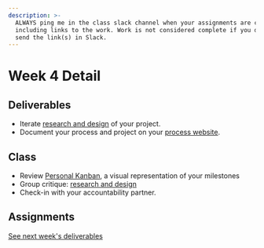 ```yaml
---
description: >-
  ALWAYS ping me in the class slack channel when your assignments are complete
  including links to the work. Work is not considered complete if you do not
  send the link(s) in Slack.
---
```


# Week 4 Detail

## Deliverables

* Iterate [research and design](../project\_plan.md) of your project.
* Document your process and project on your [process website](../pre-work/website.md).

## Class

* Review [Personal Kanban](../assignments/personal\_kanban.md), a visual representation of your milestones
* Group critique: [research and design](../project\_plan.md)
* Check-in with your accountability partner.

## Assignments

[See next week's deliverables](week5\_detail.md)
